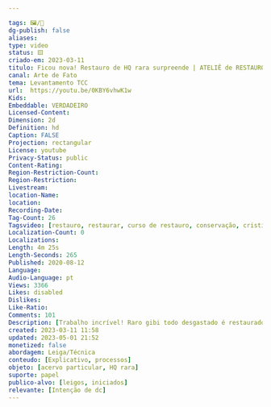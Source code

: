 ```yaml
---

tags: 🖼️/🎥️ 
dg-publish: false
aliases: 
type: video
status: 🟨️ 
criado-em: 2023-03-11
titulo: Ficou nova! Restauro de HQ rara surpreende | ATELIÊ de RESTAURO
canal: Arte de Fato
tema: Levantamento TCC 
url:  https://youtu.be/0KBY6vhwK1w
Kids: 
Embeddable: VERDADEIRO
Licensed-Content: 
Dimension: 2d
Definition: hd
Caption: FALSE
Projection: rectangular
License: youtube
Privacy-Status: public
Content-Rating: 
Region-Restriction-Count: 
Region-Restriction: 
Livestream: 
location-Name: 
location: 
Recording-Date: 
Tag-Count: 26
Tagsvideo: [restauro, restaurar, curso de restauro, conservação, cristina sanches, restaurador, gibi estragado, gibi rasgado, gibi antigo, HQ rasgada, HQ estragada, como restaurar gibi, como restaurar revista, como restaurar história em quadrinhos, como restaurar HQ, arrumar gibi antigo, gibi comprado em sebo, quadrinhos comprado em sebo, quadrinhos antigos, gibi raro, colecionar gibi, colecionador de gibi, colecionador de quadrinhos, coleção de gibi, editora taika, restauro de quadrinhos]
Localization-Count: 0
Localizations: 
Length: 4m 25s
Length-Seconds: 265
Published: 2020-08-12
Language: 
Audio-Language: pt
Views: 3366
Likes: disabled
Dislikes: 
Like-Ratio: 
Comments: 101
Description: [Trabalho incrível! Raro gibi todo desgastado é restaurado como novo. Veja as técnicas usadas para preservar uma revista rara das HQs nacionais. Cristina Sanches restaura o ALMANAQUE DE TERROR, antologia de histórias em quadrinhos da épica editora Taika, com histórias de mestres da HQ nacional, como Jayme Cortez e Nico Rosso.<br><br>PARA SABER SOBRE OS CURSOS DE CONSERVAÇÃO E RESTAURO ]
created: 2023-03-11 11:58
updated: 2023-05-01 21:52
monetized: false
abordagem: Leiga/Técnica
conteudo: [Explicativo, processos]
objeto: [acervo particular, HQ rara]
suporte: papel 
publico-alvo: [leigos, iniciados]
relevante: [Intenção de dc]
---
```

